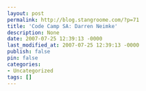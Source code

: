 ```yaml
---
layout: post
permalink: http://blog.stangroome.com/?p=71
title: 'Code Camp SA: Darren Neimke'
description: None
date: 2007-07-25 12:39:13 -0000
last_modified_at: 2007-07-25 12:39:13 -0000
publish: false
pin: false
categories:
- Uncategorized
tags: []
---
```

<![CDATA[

[![Remote location](http://www.codeassassin.com/blog/content/binary/WindowsLiveWriter/CodeCampSADarrenNeimke_129FC/remote_1.jpg)](http://www.flickr.com/photos/maniya/881295232/) On Sunday July 8th, [Darren](http://markitup.com/) of Readify, and most importantly of Adelaide, closed the inaugural Code Camp SA with a [quality presentation](http://markitup.com/Posts/Post.aspx?postId=3bbbae88-fa2f-452d-b15b-1710d14a9034). After a couple of false starts it was eventually revealed that Darren would be discussing remote development.

Remote development doesn't necessarily mean sitting atop the Alps with a laptop and some pretty amazing Wi-Fi Internet. It can be a simple as working apart from your fellow development team members such that you can't simply step over to the neighbouring office and discuss your task face to face.

While I generally share an office with the other developers where I work, we do have two offices about thirty minutes apart and I have been working from home on an increasingly regular basis. With this trend likely to continue, the ability to effectively communicate with the team when separated is a growing concern.

In the office I can ask a coworker to look over my shoulder to give a second opinion on some code or we can step over to the whiteboard and represent the problem visually and discuss a solution. In my study at home I have email, I have instant messaging, and I have my mobile phone. These are all excellent systems for communicating verbally or textually but that's where it ends.

I've tried the whiteboard-style collaboration software but drawing class diagrams with a mouse or notebook touchpad just isn't helpful. The other benefit you lose on your own is other team members overhearing your coding pains and butting in with a solution that you probably would have struggled with for much longer before finally asking for help.

Darren demonstrated that having a Tablet PC (or [a similar device](http://www.wacom.com/cintiq/)) can be great for shared whiteboard sessions and new tools like [SharedView](http://www.connect.microsoft.com/content/content.aspx?ContentID=4791&SiteID=94) can help with peer code review or even [Pair Programming](http://en.wikipedia.org/wiki/Pair_programming). I'm not sure what to do about "overhearing" your coworkers apart from a persistent VOIP conference call running in the background and that could be embarrassing when you forget it's on.

Overall, Darren's presentation gave me some good solutions for working remotely and gave me some other ideas to ponder on. And, Darren, if you are reading this, do you have any recommendations for coffee shops with good affordable Wi-Fi Internet in Adelaide?

]]>
